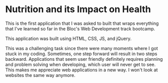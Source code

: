 # Nutrition and its Impact on Health

This is the first application that I was asked to built that wraps everything that I've learned so far
in the Bloc's Web Development track bootcamp. 

This application was built using HTML, CSS, JS, and jQuery. 

This was a challenging task since there were many moments where I got stuck in my coding. Sometimes, one step forward will result in two steps backward.
Applications that seem user friendly definitely requires planning and problem solving when developing, which user will never get to see.
This makes me appreciate web applications in a new way. I won't look at websites the same way anymore.


